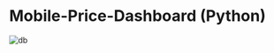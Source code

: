 # Mobile-Price-Dashboard (Python)

![db](https://github.com/ruwanpathirana/Mobile-Price-Dashboard/assets/106596977/2bb9380c-7e90-42b7-93f0-bd333bbc5e06)

